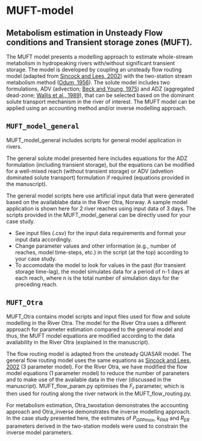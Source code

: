 # MUFT-model
## Metabolism estimation in Unsteady Flow conditions and Transient storage zones (MUFT). 

The MUFT model presents a modelling approach to estimate whole-stream metabolism in hydropeaking rivers with/without significant transient storage. The model is developed by coupling an unsteady flow routing model (adapted from [Sincock and Lees, 2002](https://doi.org/10.1111/j.1747-6593.2002.tb00361.x)) with the two-station stream metabolism method ([Odum, 1956](https://doi.org/10.4319/lo.1956.1.2.0102)). 
The solute model includes two formulations, ADV (advection; [Beck and Young, 1975](https://doi.org/10.1016/0043-1354(75)90028-7)) and ADZ (aggregated dead-zone; [Wallis et al., 1989](https://doi.org/10.1680/iicep.1989.1450)), that can be selected based on the dominant solute transport mechanism in the river of interest.
The MUFT model can be applied using an accounting method and/or inverse modelling approach. 

## `MUFT_model_general`

MUFT_model_general includes scripts for general model application in rivers. 

The general solute model presented here includes equations for the ADZ formulation (including transient storage), but the equations can be modified for a well-mixed reach (without transient storage) or ADV (advetion dominated solute transport) formulation if required (equations provided in the manuscript).

<p>The general model scripts here use artificial input data that were generated based on the availablabe data in the River Otra, Norway.
A sample model application is shown here for 2 river reaches using input data of 3 days.
The scripts provided in the MUFT_model_general can be directly used for your case study.</p> 
<ul class="no-bullets">
  <li>See input files (.csv) for the input data requirements and format your input data accordingly.</li>
  <li>Change parameter values and other information (e.g., number of reaches, model time-steps, etc.) in the script (at the top) according to your case study.</li>
  <li>To accomodate the model to look for values in the past (for transient storage time-lag), the model simulates data for a period of n-1 days at each reach, where n is the total number of simulation days for the preceding reach.
</li>
</ul>


## `MUFT_Otra`

MUFT_Otra contains model scripts and input files used for flow and solute modelling in the River Otra. 
The model for the River Otra uses a different approach for parameter estimation compared to the general model and thus, the MUFT model equations are modified according to the data availability in the River Otra (explained in the manuscript).

The flow routing model is adapted from the unsteady QUASAR model. The general flow routing model uses the same equations as [Sincock and Lees, 2002](https://doi.org/10.1111/j.1747-6593.2002.tb00361.x) (3 parameter model). For the River Otra, we have modified the flow model equations (1 parameter model) to reduce the number of paraneters and to make use of the available data in the river (discussed in the manuscript).
MUFT_flow_param.py optimises the *F<sub>r</sub>* parameter, which is then used for routing along the river network in the MUFT_flow_routing.py.

For metabolism estimation, Otra_twostation demonstrates the accounting approach and Otra_inverse demonstrates the inverse modelling approach.
In the case study presented here, the estimates of *P<sub>GPPmax</sub>*, *k<sub>PAR</sub>* and *R<sub>ER</sub>* parameters derived in the two-station models were used to constrain the inverse model parameters.
